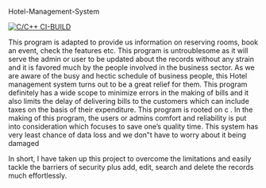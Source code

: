 Hotel-Management-System

[![C/C++ CI-BUILD](https://github.com/ushagurumurthy/C-miniproject/actions/workflows/cpp.yml/badge.svg?branch=master)](https://github.com/ushagurumurthy/C-miniproject/actions/workflows/cpp.yml)

This program is adapted to provide us information on reserving rooms, book an event, check the features etc. This program is untroublesome as it will serve the admin or user to be updated about the records without any strain and it is favored much by the people involved in the business sector. As we are aware of the busy and hectic schedule of business people, this Hotel management system turns out to be a great relief for them. This program definitely has a wide scope to minimize errors in the making of bills and it also limits the delay of delivering bills to the customers which can include taxes on the basis of their expenditure. This program is rooted on c . In the making of this program, the users or admins comfort and reliability is put into consideration which focuses to save one’s quality time.  This system has very least chance of data loss and we don‟t have to worry about it being damaged

In short, I have taken up this project to overcome the limitations and easily tackle the barriers of security plus add, edit, search and delete the records much effortlessly.
